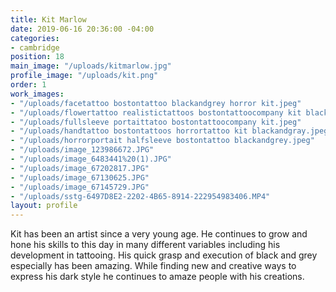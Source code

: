 ```yaml
---
title: Kit Marlow
date: 2019-06-16 20:36:00 -04:00
categories:
- cambridge
position: 18
main_image: "/uploads/kitmarlow.jpg"
profile_image: "/uploads/kit.png"
order: 1
work_images:
- "/uploads/facetattoo bostontattoo blackandgrey horror kit.jpeg"
- "/uploads/flowertattoo realistictattoos bostontattoocompany kit blackandgray.jpeg"
- "/uploads/fullsleeve portaittatoo bostontattoocompany kit.jpeg"
- "/uploads/handtattoo bostontattoos horrortattoo kit blackandgray.jpeg"
- "/uploads/horrorportait halfsleeve bostontattoo blackandgrey.jpeg"
- "/uploads/image_123986672.JPG"
- "/uploads/image_6483441%20(1).JPG"
- "/uploads/image_67202817.JPG"
- "/uploads/image_67130625.JPG"
- "/uploads/image_67145729.JPG"
- "/uploads/sstg-6497D8E2-2202-4B65-8914-222954983406.MP4"
layout: profile
---
```


Kit has been an artist since a very young age. He continues to grow and hone his skills to this day in many different variables including his development in tattooing. His quick grasp and execution of black and grey especially has been amazing. While finding new and creative ways to express his dark style he continues to amaze people with his creations.